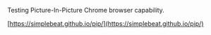 Testing Picture-In-Picture Chrome browser capability.

[https://simplebeat.github.io/pip/](https://simplebeat.github.io/pip/)